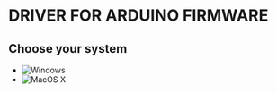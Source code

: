 # DRIVER FOR ARDUINO FIRMWARE
## Choose your system
- ![Windows](https://github.com/UBER-BLACK/SoccerRobotsPro/tree/main/src/programs/drivers/Windows)
- ![MacOS X](https://github.com/UBER-BLACK/SoccerRobotsPro/tree/main/src/programs/drivers/MacOSX)
